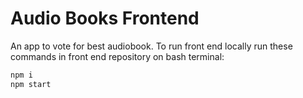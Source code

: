 # Audio Books Frontend

An app to vote for best audiobook. To run front end locally run these commands in front end repository on bash terminal:

```sh
npm i
npm start
```
